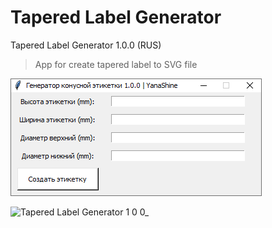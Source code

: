 # Tapered Label Generator
Tapered Label Generator 1.0.0 (RUS)

> App for create tapered label to SVG file

![Tapered Label Generator 1 0 0](https://raw.githubusercontent.com/YanaShineRu/Tapered-Label-Generator/main/Tapered%20Label%20Generator%201.0.0.png)

![Tapered Label Generator 1 0 0_](https://github.com/YanaShineRu/Tapered-Label-Generator/assets/134070997/7f85d52d-ad70-409c-8cda-fc8c8703a737)


